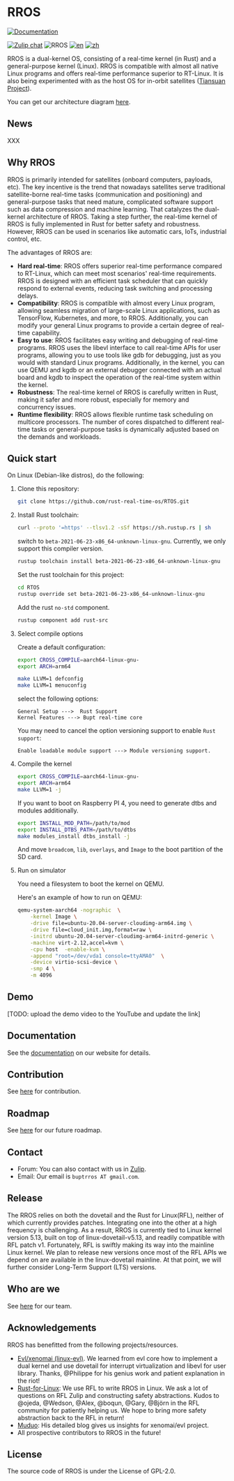 # RROS

[![Documentation](https://img.shields.io/badge/view-docs-blue)](https://bupt-os.github.io/website/docs/tutorial/docker/)
<!-- [![ci tests](https://github.com/rust-real-time-os/RTOS/actions/ci.yml/badge.svg)](TODO: add a new CI in this repo) -->
[![Zulip chat](https://img.shields.io/badge/chat-on%20zulip-brightgreen)](https://rros.zulipchat.com/)
![RROS](https://img.shields.io/badge/RROS-0.0.1-orange)
[![en](https://img.shields.io/badge/lang-en-yellow.svg)](https://github.com/BUPT-OS/RROS/blob/master/README.md)
[![zh](https://img.shields.io/badge/lang-中文-yellow.svg)](https://github.com/BUPT-OS/RROS/blob/master/README.zh.md)


RROS is a dual-kernel OS, consisting of a real-time kernel (in Rust) and a general-purpose kernel (Linux). RROS is compatible with almost all native Linux programs and offers real-time performance superior to RT-Linux. It is also being experimented with as the host OS for in-orbit satellites ([Tiansuan Project](http://www.tiansuan.org.cn/)).

You can get our architecture diagram [here](https://bupt-os.github.io/website/architecture.png).

## News

XXX


## Why RROS

RROS is primarily intended for satellites (onboard computers, payloads, etc). The key incentive is the trend that nowadays satellites serve traditional satellite-borne real-time tasks (communication and positioning) and general-purpose tasks that need mature, complicated software support such as data compression and machine learning. That catalyzes the dual-kernel architecture of RROS. Taking a step further, the real-time kernel of RROS is fully implemented in Rust for better safety and robustness. However, RROS can be used in scenarios like automatic cars, IoTs, industrial control, etc.

The advantages of RROS are:

* **Hard real-time**: 
RROS offers superior real-time performance compared to RT-Linux, which can meet most scenarios' real-time requirements. RROS is designed with an efficient task scheduler that can quickly respond to external events, reducing task switching and processing delays.
* **Compatibility**: 
RROS is compatible with almost every Linux program, allowing seamless migration of large-scale Linux applications, such as TensorFlow, Kubernetes, and more, to RROS. Additionally, you can modify your general Linux programs to provide a certain degree of real-time capability.
* **Easy to use**: 
RROS facilitates easy writing and debugging of real-time programs. RROS uses the libevl interface to call real-time APIs for user programs, allowing you to use tools like gdb for debugging, just as you would with standard Linux programs. Additionally, in the kernel, you can use QEMU and kgdb or an external debugger connected with an actual board and kgdb to inspect the operation of the real-time system within the kernel.
* **Robustness**:
The real-time kernel of RROS is carefully written in Rust, making it safer and more robust, especially for memory and concurrency issues.
* **Runtime flexibility**:
RROS allows flexible runtime task scheduling on multicore processors. The number of cores dispatched to different real-time tasks or general-purpose tasks is dynamically adjusted based on the demands and workloads.

## Quick start

On Linux (Debian-like distros), do the following:

1. Clone this repository:

   ```bash
   git clone https://github.com/rust-real-time-os/RTOS.git
   ```

2. Install Rust toolchain:

   ```bash
   curl --proto '=https' --tlsv1.2 -sSf https://sh.rustup.rs | sh
   ```

   switch to `beta-2021-06-23-x86_64-unknown-linux-gnu`. Currently, we only support this compiler version.

   ```bash
   rustup toolchain install beta-2021-06-23-x86_64-unknown-linux-gnu
   ```

   Set the rust toolchain for this project:

   ```bash
   cd RTOS
   rustup override set beta-2021-06-23-x86_64-unknown-linux-gnu
   ```

   Add the rust `no-std` component.

   ```bash
   rustup component add rust-src
   ```
   
3. Select compile options

   Create a default configuration:

   ```bash
   export CROSS_COMPILE=aarch64-linux-gnu-
   export ARCH=arm64

   make LLVM=1 defconfig
   make LLVM=1 menuconfig
   ```

   select the following options:

   ```
   General Setup --->  Rust Support
   Kernel Features ---> Bupt real-time core
   ```

   You may need to cancel the option versioning support to enable `Rust support`:

   ```
   Enable loadable module support ---> Module versioning support.
   ```

4. Compile the kernel

   ```bash
   export CROSS_COMPILE=aarch64-linux-gnu-
   export ARCH=arm64
   make LLVM=1 -j
   ```

   If you want to boot on Raspberry PI 4, you need to generate dtbs and modules additionally.

   ```bash
   export INSTALL_MOD_PATH=/path/to/mod
   export INSTALL_DTBS_PATH=/path/to/dtbs
   make modules_install dtbs_install -j
   ```

   And move `broadcom`, `lib`, `overlays`, and `Image` to the boot partition of the SD card.

5. Run on simulator

   You need a filesystem to boot the kernel on QEMU. 

   Here's an example of how to run on QEMU:

   ```bash
   qemu-system-aarch64 -nographic  \
       -kernel Image \
       -drive file=ubuntu-20.04-server-cloudimg-arm64.img \
       -drive file=cloud_init.img,format=raw \
       -initrd ubuntu-20.04-server-cloudimg-arm64-initrd-generic \
       -machine virt-2.12,accel=kvm \
       -cpu host  -enable-kvm \
       -append "root=/dev/vda1 console=ttyAMA0"  \
       -device virtio-scsi-device \
       -smp 4 \
       -m 4096
   ```

## Demo

[TODO: upload the demo video to the YouTube and update the link]

## Documentation

See the [documentation](https://bupt-os.github.io/website/docs/) on our website for details.

## Contribution

See [here](https://bupt-os.github.io/website/docs/contributing/contributing/) for contribution.

## Roadmap

See [here](https://bupt-os.github.io/website/docs/roadmap/roadmap) for our future roadmap.

## Contact

- Forum: You can also contact with us in [Zulip](https://rros.zulipchat.com/).
- Email: Our email is `buptrros AT gmail.com`.

## Release

The RROS relies on both the dovetail and the Rust for Linux(RFL), neither of which currently provides patches. Integrating one into the other at a high frequency is challenging. As a result, RROS is currently tied to Linux kernel version 5.13, built on top of linux-dovetail-v5.13, and readily compatible with RFL patch v1. Fortunately, RFL is swiftly making its way into the mainline Linux kernel. We plan to release new versions once most of the RFL APIs we depend on are available in the linux-dovetail mainline. At that point, we will further consider Long-Term Support (LTS) versions.

## Who are we

See [here](https://bupt-os.github.io/website/docs/team/team/) for our team.

## Acknowledgements

RROS has benefitted from the following projects/resources.
- [Evl/xenomai (linux-evl)](https://evlproject.org/core/). We learned from evl core how to implement a dual kernel and use dovetail for interrupt virtualization and libevl for user library. Thanks, @Philippe for his genius work and patient explanation in the riot!
- [Rust-for-Linux](https://github.com/Rust-for-Linux/linux): We use RFL to write RROS in Linux. We ask a lot of questions on RFL Zulip and constructing safety abstractions. Kudos to @ojeda, @Wedson,  @Alex, @boqun, @Gary, @Björn in the RFL community for patiently helping us. We hope to bring more safety abstraction back to the RFL in return!
- [Muduo](https://www.cnblogs.com/wsg1100/p/13836497.html): His detailed blog gives us insights for xenomai/evl project.
- All prospective contributors to RROS in the future!

## License

The source code of RROS is under the License of GPL-2.0.
